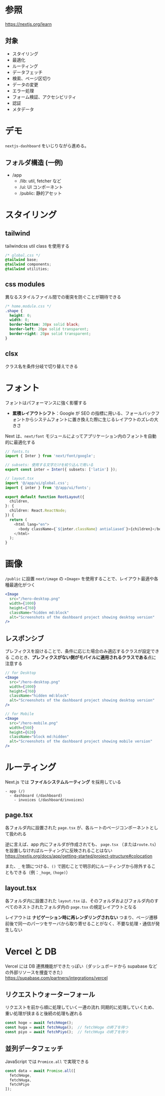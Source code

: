 # 参照
https://nextjs.org/learn

## 対象
- スタイリング
- 最適化
- ルーティング
- データフェッチ
- 検索、ページ区切り
- データの変更
- エラー処理
- フォーム検証、アクセシビリティ
- 認証
- メタデータ

# デモ
`nextjs-dashboard` をいじりながら進める。

## フォルダ構造 (一例)
- /app
  - /lib: util, fetcher など
  - /ui: UI コンポーネント
  - /public: 静的アセット
  
# スタイリング
## tailwind
tailwindcss util class を使用する
```css
/* global.css */
@tailwind base;
@tailwind components;
@tailwind utilities;
```

## css modules
異なるスタイルファイル間での衝突を防ぐことが期待できる
```css
/* home.module.css */
.shape {
  height: 0;
  width: 0;
  border-bottom: 30px solid black;
  border-left: 20px solid transparent;
  border-right: 20px solid transparent;
}
```

## clsx
クラス名を条件分岐で切り替えできる

# フォント
フォントはパフォーマンスに強く影響する
- **累積レイアウトシフト**：Google が SEO の指標に用いる、フォールバックフォントからシステムフォントに置き換えた際に生じるレイアウトのズレの大きさ

Next は、`next/font` モジュールによってアプリケーション内のフォントを自動的に最適化する

```ts
// fonts.ts
import { Inter } from 'next/font/google';

// subsets: 使用する文字だけを絞り込んで用いる
export const inter = Inter({ subsets: ['latin'] });
```

```ts
// layout.tsx
import '@/app/ui/global.css';
import { inter } from '@/app/ui/fonts';
 
export default function RootLayout({
  children,
}: {
  children: React.ReactNode;
}) {
  return (
    <html lang="en">
      <body className={`${inter.className} antialiased`}>{children}</body>
    </html>
  );
}
```

# 画像
`/public` に設置
`next/image` の `<Image>` を使用することで、レイアウト最適や各種最適化がつく

```jsx
<Image
  src="/hero-desktop.png"
  width={1000}
  height={760}
  className="hidden md:block"
  alt="Screenshots of the dashboard project showing desktop version"
/>
```

## レスポンシブ
プレフィクスを設けることで、条件に応じた場合のみ適応するクラスが設定できる
このとき、**プレフィクスがない側がモバイルに適用されるクラスである**点に注意する
```jsx
// for Desktop
<Image
  src="/hero-desktop.png"
  width={1000}
  height={760}
  className="hidden md:block"
  alt="Screenshots of the dashboard project showing desktop version"
/>

// for Mobile
<Image
  src="/hero-mobile.png"
  width={560}
  height={620}
  className="block md:hidden"
  alt="Screenshots of the dashboard project showing mobile version"
/>
```

# ルーティング
Next.js では **ファイルシステムルーティング** を採用している

```
- app (/)
  - dashboard (/dashboard)
    - invoices (/dashboard/invoices)
```

## page.tsx
各フォルダ内に設置された `page.tsx` が、各ルートのページコンポーネントとして扱われる

逆に言えば、app 内にフォルダが作成されても、 `page.tsx` （または`route.ts`）を設置しなければルーティングに反映されることはない
https://nextjs.org/docs/app/getting-started/project-structure#colocation

また、`_` を頭につける、`()` で囲むことで明示的にルーティングから除外することもできる（例：`_hoge`, `(hoge)`）

## layout.tsx
各フォルダ内に設置された `layout.tsx` は、そのフォルダおよびフォルダ内のすべてのネストされたフォルダ内の `page.tsx` の規定レイアウトとなる

レイアウトは **ナビゲーション時に再レンダリングされない**
つまり、ページ遷移前後で同一のパーツをサーバから取り寄せることがなく、不要な処理・通信が発生しない

# Vercel と DB
Vercel には DB 連携機能ができたっぽい（ダッシュボードから supabase などの外部リソースを捜査できた）
https://supabase.com/partners/integrations/vercel

## リクエストウォーターフォール
リクエストを前から順に処理していく一連の流れ
同期的に処理していくため、重い処理が挟まると後続の処理も遅れる

```ts
const hoge = await fetchHoge();
const huga = await fetchHuga();  // fetchHoge の終了を待つ
const piyo = await fetchPiyo();  // fetchHuga の終了を待つ
```

## 並列データフェッチ
JavaScript では `Promice.all` で実現できる

```ts
const data = await Promise.all([
  fetchHoge,
  fetchHuga,
  fetchPiyo
]);
```

